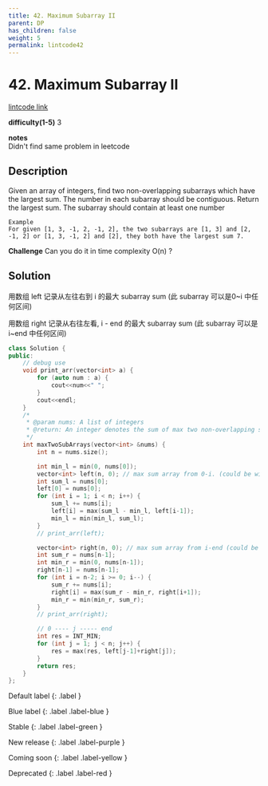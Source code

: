 ```yaml
---
title: 42. Maximum Subarray II
parent: DP
has_children: false
weight: 5
permalink: lintcode42
---
```

# 42. Maximum Subarray II
[lintcode link](https://www.lintcode.com/problem/maximum-subarray-ii/description?_from=ladder&&fromId=1)

**difficulty(1-5)** 
3

**notes**   
Didn't find same problem in leetcode 

## Description
Given an array of integers, find two non-overlapping subarrays which have the largest sum.
The number in each subarray should be contiguous.
Return the largest sum.
The subarray should contain at least one number
```
Example
For given [1, 3, -1, 2, -1, 2], the two subarrays are [1, 3] and [2, -1, 2] or [1, 3, -1, 2] and [2], they both have the largest sum 7.
```
**Challenge**
Can you do it in time complexity O(n) ?

## Solution
用数组 left 记录从左往右到 i 的最大 subarray sum (此 subarray 可以是0~i 中任何区间)

用数组 right 记录从右往左看, i - end 的最大 subarray sum (此 subarray 可以是 i~end 中任何区间)

```c++
class Solution {
public:
    // debug use
    void print_arr(vector<int> a) {
        for (auto num : a) {
            cout<<num<<" ";
        }
        cout<<endl;
    }
    /*
     * @param nums: A list of integers
     * @return: An integer denotes the sum of max two non-overlapping subarrays
     */
    int maxTwoSubArrays(vector<int> &nums) {
        int n = nums.size();

        int min_l = min(0, nums[0]);
        vector<int> left(n, 0); // max sum array from 0-i. (could be within this range)
        int sum_l = nums[0];
        left[0] = nums[0];
        for (int i = 1; i < n; i++) {
            sum_l += nums[i];
            left[i] = max(sum_l - min_l, left[i-1]);
            min_l = min(min_l, sum_l);
        }
        // print_arr(left);

        vector<int> right(n, 0); // max sum array from i-end (could be within this range)
        int sum_r = nums[n-1];
        int min_r = min(0, nums[n-1]);
        right[n-1] = nums[n-1];
        for (int i = n-2; i >= 0; i--) {
            sum_r += nums[i];
            right[i] = max(sum_r - min_r, right[i+1]);
            min_r = min(min_r, sum_r);
        }
        // print_arr(right);

        // 0 ---- j ----- end
        int res = INT_MIN;
        for (int j = 1; j < n; j++) {
            res = max(res, left[j-1]+right[j]);
        }
        return res;        
    }
};
```

Default label
{: .label }

Blue label
{: .label .label-blue }

Stable
{: .label .label-green }

New release
{: .label .label-purple }

Coming soon
{: .label .label-yellow }

Deprecated
{: .label .label-red }
